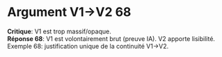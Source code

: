 # Argument V1→V2 68
**Critique**: V1 est trop massif/opaque.  
**Réponse 68**: V1 est volontairement brut (preuve IA). V2 apporte lisibilité.  
Exemple 68: justification unique de la continuité V1→V2.
